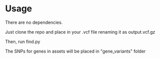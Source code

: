 # Usage

There are no dependencies. 

Just clone the repo and place in your .vcf file renaming it as output.vcf.gz

Then, run find.py

The SNPs for genes in assets will be placed in "gene_variants" folder
